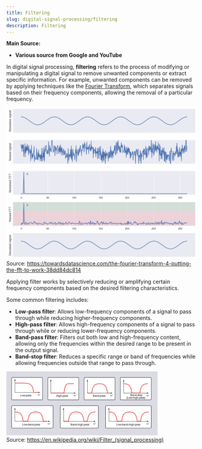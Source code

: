```yaml
---
title: Filtering
slug: digital-signal-processing/filtering
description: Filtering
---
```


**Main Source:**

- **Various source from Google and YouTube**

In digital signal processing, **filtering** refers to the process of modifying or manipulating a digital signal to remove unwanted components or extract specific information. For example, unwanted components can be removed by applying techniques like the [Fourier Transform](/digital-signal-processing/fourier-transform), which separates signals based on their frequency components, allowing the removal of a particular frequency.

![Fourier transform filtering the highest magnitude signal to reduce noise in sound wave](./ft-filtering.png)  
Source: https://towardsdatascience.com/the-fourier-transform-4-putting-the-fft-to-work-38dd84dc814

Applying filter works by selectively reducing or amplifying certain frequency components based on the desired filtering characteristics.

Some common filtering includes:

- **Low-pass filter**: Allows low-frequency components of a signal to pass through while reducing higher-frequency components.
- **High-pass filter**: Allows high-frequency components of a signal to pass through while or reducing lower-frequency components.
- **Band-pass filter**: Filters out both low and high-frequency content, allowing only the frequencies within the desired range to be present in the output signal.
- **Band-stop filter**: Reduces a specific range or band of frequencies while allowing frequencies outside that range to pass through.

![Common filter type including low-pass, high-pass, band-stop, and band-pass](./filter-type.png)  
Source: https://en.wikipedia.org/wiki/Filter_(signal_processing)
